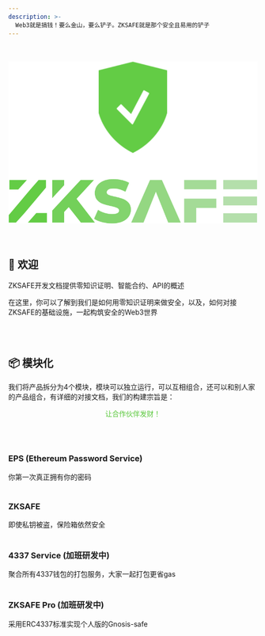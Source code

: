 ```yaml
---
description: >-
  Web3就是搞钱！要么金山，要么铲子。ZKSAFE就是那个安全且易用的铲子
---
```


<br>
<br>
<div align="center"><img src="./images/zkSafe-logo.svg"></div>
<br>
<br>


## 🥳 欢迎
ZKSAFE开发文档提供零知识证明、智能合约、API的概述

在这里，你可以了解到我们是如何用零知识证明来做安全，以及，如何对接ZKSAFE的基础设施，一起构筑安全的Web3世界

<br>
<br>

## 📦️ 模块化
我们将产品拆分为4个模块，模块可以独立运行，可以互相组合，还可以和别人家的产品组合，有详细的对接文档，我们的构建宗旨是：

<span style="display:block;text-align:center;color:#55C636;">让合作伙伴发财！</span>

<br>
<br>

### EPS (Ethereum Password Service)
你第一次真正拥有你的密码
<br>
<br>

### ZKSAFE
即使私钥被盗，保险箱依然安全
<br>
<br>

### 4337 Service (加班研发中)
聚合所有4337钱包的打包服务，大家一起打包更省gas
<br>
<br>

### ZKSAFE Pro (加班研发中)
采用ERC4337标准实现个人版的Gnosis-safe
<br>
<br>